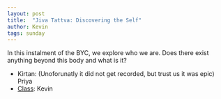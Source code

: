 ```yaml
---
layout: post
title:  "Jiva Tattva: Discovering the Self"
author: Kevin
tags: sunday
---
```


In this instalment of the BYC, we explore who we are. Does there exist anything beyond this body and what is it?

- Kirtan: (Unoforunatly it did not get recorded, but trust us it was epic) Priya
- [Class](https://s3.amazonaws.com/beginningbhakti/2013-09-22-Jiva-Tattva/Class.Kevin.mp3): Kevin

